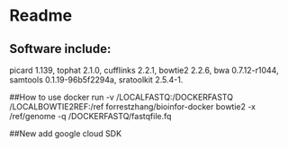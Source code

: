 # Readme

## Software include:
picard 1.139, tophat 2.1.0, cufflinks 2.2.1, bowtie2 2.2.6, bwa 0.7.12-r1044, samtools 0.1.19-96b5f2294a, sratoolkit 2.5.4-1.

##How to use
docker run -v /LOCALFASTQ:/DOCKERFASTQ /LOCALBOWTIE2REF:/ref forrestzhang/bioinfor-docker bowtie2 -x /ref/genome -q /DOCKERFASTQ/fastqfile.fq


##New add google cloud SDK

